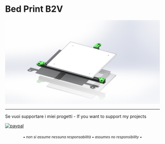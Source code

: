 # Bed Print B2V

![1](/images/ass_b2v_piano_stampa.jpg)

---

Se vuoi supportare i miei progetti - If you want to support my projects

[![paypal](https://www.paypalobjects.com/en_US/i/btn/btn_donate_LG.gif)](https://www.paypal.com/donate/?business=WEP7ZAT7WRN88&no_recurring=0&currency_code=EUR)  
<p align="center"><sub><em>• non si assume nessuna responsabilità • assumes no responsibility •</em></sub></p>
